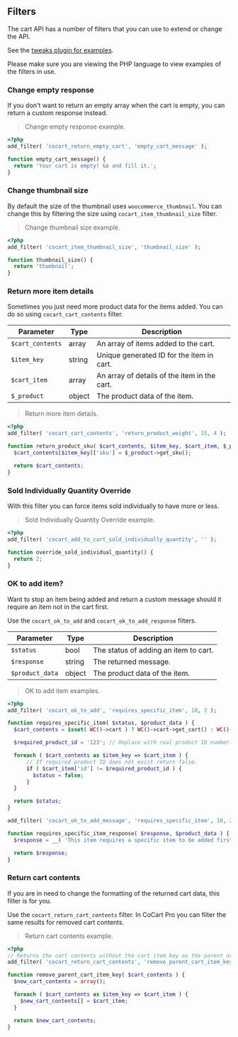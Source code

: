 ## Filters ##

The cart API has a number of filters that you can use to extend or change the API.

See the [tweaks plugin for examples](https://github.com/co-cart/co-cart-tweaks).

<aside class="notice">
Please make sure you are viewing the PHP language to view examples of the filters in use.
</aside>

### Change empty response ###

If you don't want to return an empty array when the cart is empty, you can return a custom response instead.

> Change empty response example.

```php
<?php
add_filter( 'cocart_return_empty_cart', 'empty_cart_message' );

function empty_cart_message() {
  return 'Your cart is empty! Go and fill it.';
}
```

### Change thumbnail size ###

By default the size of the thumbnail uses `woocommerce_thumbnail`. You can change this by filtering the size using `cocart_item_thumbnail_size` filter.

> Change thumbnail size example.

```php
<?php
add_filter( 'cocart_item_thumbnail_size', 'thumbnail_size' );

function thumbnail_size() {
  return 'thumbnail';
}
```

### Return more item details ###

Sometimes you just need more product data for the items added. You can do so using `cocart_cart_contents` filter.

| Parameter        | Type   | Description |
| ---------------- | ------ | ----------- |
| `$cart_contents` | array  | An array of items added to the cart. |
| `$item_key`      | string | Unique generated ID for the item in cart. |
| `$cart_item`     | array  | An array of details of the item in the cart. |
| `$_product`      | object | The product data of the item. |

> Return more item details.

```php
<?php
add_filter( 'cocart_cart_contents', 'return_product_weight', 15, 4 );

function return_product_sku( $cart_contents, $item_key, $cart_item, $_product ) {
  $cart_contents[$item_key]['sku'] = $_product->get_sku();

  return $cart_contents;
}
```

### Sold Individually Quantity Override ###

With this filter you can force items sold individually to have more or less.

> Sold Individually Quantity Override example.

```php
<?php
add_filter( 'cocart_add_to_cart_sold_individually_quantity', '' );

function override_sold_individual_quantity() {
  return 2;
}
```

### OK to add item? ###

Want to stop an item being added and return a custom message should it require an item not in the cart first.

Use the `cocart_ok_to_add` and `cocart_ok_to_add_response` filters.

| Parameter       | Type   | Description |
| --------------- | ------ | ----------- |
| `$status`       | bool   | The status of adding an item to cart. |
| `$response`     | string | The returned message. |
| `$product_data` | object | The product data of the item. |

> OK to add item examples.

```php
<?php
add_filter( 'cocart_ok_to_add', 'requires_specific_item', 10, 2 );

function requires_specific_item( $status, $product_data ) {
  $cart_contents = isset( WC()->cart ) ? WC()->cart->get_cart() : WC()->session->cart;

  $required_product_id = '123'; // Replace with real product ID number.

  foreach ( $cart_contents as $item_key => $cart_item ) { 
      // If required product ID does not exist return false.
      if ( $cart_item['id'] != $required_product_id ) {
        $status = false;
      }
  }

  return $status;
}

add_filter( 'cocart_ok_to_add_message', 'requires_specific_item', 10, 2 );

function requires_specific_item_response( $response, $product_data ) {
  $response = __( 'This item requires a specific item to be added first to the cart.' );

  return $response;
}
```

### Return cart contents ###

If you are in need to change the formatting of the returned cart data, this filter is for you.

Use the `cocart_return_cart_contents` filter. In CoCart Pro you can filter the same results for removed cart contents.

> Return cart contents example.

```php
<?php
// Returns the cart contents without the cart item key as the parent array.
add_filter( 'cocart_return_cart_contents', 'remove_parent_cart_item_key', 0 );

function remove_parent_cart_item_key( $cart_contents ) {
  $new_cart_contents = array();

  foreach ( $cart_contents as $item_key => $cart_item ) {
    $new_cart_contents[] = $cart_item;
  }

  return $new_cart_contents;
}
```

